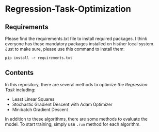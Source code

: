 # Regression-Task-Optimization

## Requirements

Please find the requirements.txt file to install required packages. I think everyone has these mandatory packages installed on his/her local system. Just to make sure, please use this command to install them:

`
pip install -r requirements.txt 
`

## Contents

In this repository, there are several methods to optimize *the Regression Task* including:

* Least Linear Squares
* Stochastic Gradient Descent with Adam Optimizer
* Minibatch Gradient Descent

In addition to these algorithms, there are some methods to evaluate the model. To start training, simply use `.run` method for each algorithm.
